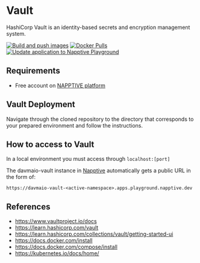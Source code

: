 # Vault

HashiCorp Vault is an identity-based secrets and encryption management system.

[![Build and push images](https://github.com/davma-io-images/vault-ui/actions/workflows/docker-image.yml/badge.svg)](https://github.com/davma-io-images/vault-ui/actions/workflows/docker-image.yml)
[![Docker Pulls](https://img.shields.io/docker/pulls/davma/vault-ui?logo=docker&logoColor=white)](https://hub.docker.com/r/davma/vault-ui)
[![Update application to Napptive Playground](https://github.com/davma-io-templates/vault-templates/actions/workflows/napptive-push.yml/badge.svg)](https://github.com/davma-io-templates/vault-templates/actions/workflows/napptive-push.yml)

## Requirements

 - Free account on [NAPPTIVE platform](https://napptive.com/)

## Vault Deployment

Navigate through the cloned repository to the directory that corresponds to your prepared environment and follow the instructions.

## How to access to Vault

In a local environment you must access through ``localhost:[port]``

The davmaio-vault instance in [Napptive](https://napptive.com/) automatically gets a public URL in the form of:

```
https://davmaio-vault-<active-namespace>.apps.playground.napptive.dev
```

## References

* https://www.vaultproject.io/docs
* https://learn.hashicorp.com/vault
* https://learn.hashicorp.com/collections/vault/getting-started-ui
* https://docs.docker.com/install
* https://docs.docker.com/compose/install
* https://kubernetes.io/docs/home/